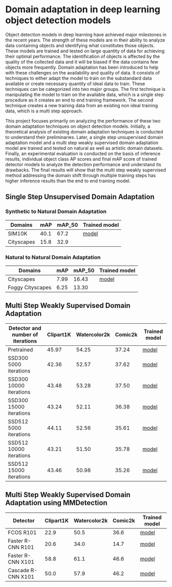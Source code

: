 # Domain adaptation in deep learning object detection models

Object detection models in deep learning have achieved major milestones in the recent years. The strength of these models are in their ability to analyze data containing objects and identifying what constitutes those objects. These models are trained and tested on large quantity of data for achieving their optimal performance. The identification of objects is affected by the quality of the collected data and it will be biased if the data contains few objects more frequently. Domain adaptation has been introduced to help with these challenges on the availability and quality of data. It consists of techniques to either adapt the model to train on the substandard data available or create necessary quantity of ideal data to train. These techniques can be categorized into two major groups. The first technique is manipulating the model to train on the available data, which is a single step procedure as it creates an end to end training framework. The second technique creates a new training data from an existing non ideal training data, which is a multi step approach. 

This project focuses primarily on analyzing the performance of these two domain adaptation techniques on object detection models. Initially, a theoretical analysis of existing domain adaptation techniques is conducted to understand their preliminaries. Later, a single step unsupervised domain adaptation model and a multi step weakly supervised domain adaptation model are trained and tested on natural as well as artistic domain datasets. Finally, an experimental evaluation is conducted on the basis of inference results, individual object class AP scores and final mAP score of trained detector models to analyze the detection performance and understand its drawbacks. The final results will show that the multi step weakly supervised method addressing the domain shift through multiple training steps has higher inference results than the end to end training model.   

## Single Step Unsupervised Domain Adaptation

### Synthetic to Natural Domain Adaptation

| Domains | mAP | mAP_50 | Trained model |
| ------ | ------ | ------ | ------ |
| SIM10K | 40.1 | 67.2 | [model](https://tubcloud.tu-berlin.de/s/EXwR5AngoFQzHrR)
| Cityscapes | 15.8 | 32.9 | 

### Natural to Natural Domain Adaptation

| Domains | mAP | mAP_50 | Trained model |
| ------ | ------ | ------ | ------ |
| Cityscapes | 7.99 | 16.43 |  [model](https://tubcloud.tu-berlin.de/s/EXwR5AngoFQzHrR)
| Foggy Cityscapes| 6.25 | 13.30 | 



## Multi Step Weakly Supervised Domain Adaptation

| Detector and number of iterations | Clipart1K | Watercolor2k | Comic2k | Trained model |
| ------ | ------ | ------ | ------ | ------ |
| Pretrained | 45.97 | 54.25 | 37.24 |  [model](https://tubcloud.tu-berlin.de/s/C4morDjosz6922Y)
| SSD300 5000 iterations | 42.36 | 52.57 | 37.62 |  [model](https://tubcloud.tu-berlin.de/s/C4morDjosz6922Y)
| SSD300 10000 iterations | 43.48 | 53.28 | 37.50 |  [model](https://tubcloud.tu-berlin.de/s/C4morDjosz6922Y)
| SSD300 15000 iterations| 43.24 | 52.11 | 36.38 |  [model](https://tubcloud.tu-berlin.de/s/C4morDjosz6922Y)
| SSD512 5000 iterations | 44.11 | 52.56 | 35.61|  [model](https://tubcloud.tu-berlin.de/s/C4morDjosz6922Y)
| SSD512 10000 iterations | 43.21 | 51.50 | 35.78 |  [model](https://tubcloud.tu-berlin.de/s/C4morDjosz6922Y)
| SSD512 15000 iterations| 43.46 | 50.98 | 35.26 |  [model](https://tubcloud.tu-berlin.de/s/C4morDjosz6922Y)


## Multi Step Weakly Supervised Domain Adaptation using MMDetection


| Detector | Clipart1K | Watercolor2k | Comic2k |Trained model |
| ------ | ------ | ------ | ------ | ------ |
| FCOS R101 | 22.9 | 50.5 | 36.6 |  [model](https://tubcloud.tu-berlin.de/s/bazfmE8DTMNa3Sw)
| Faster R-CNN R101 | 20.6 | 34.0 | 14.7 |  [model](https://tubcloud.tu-berlin.de/s/bazfmE8DTMNa3Sw)
| Faster R-CNN X101 | 58.8 | 61.1 | 46.6 |  [model](https://tubcloud.tu-berlin.de/s/bazfmE8DTMNa3Sw)
| Cascade R-CNN X101| 50.0 | 57.9 | 46.2 |  [model](https://tubcloud.tu-berlin.de/s/bazfmE8DTMNa3Sw)
